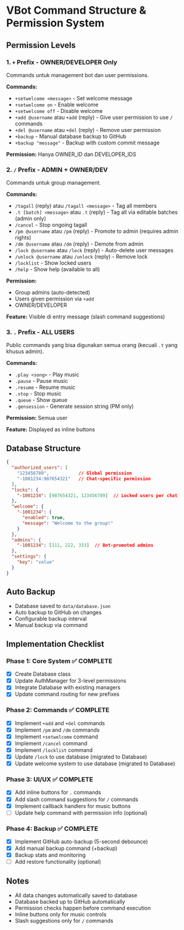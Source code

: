 # VBot Command Structure & Permission System

## Permission Levels

### 1. `+` Prefix - OWNER/DEVELOPER Only
Commands untuk management bot dan user permissions.

**Commands:**
- `+setwelcome <message>` - Set welcome message
- `+setwelcome on` - Enable welcome
- `+setwelcome off` - Disable welcome
- `+add @username` atau `+add` (reply) - Give user permission to use `/` commands
- `+del @username` atau `+del` (reply) - Remove user permission
- `+backup` - Manual database backup to GitHub
- `+backup "message"` - Backup with custom commit message

**Permission:** Hanya OWNER_ID dan DEVELOPER_IDS

### 2. `/` Prefix - ADMIN + OWNER/DEV
Commands untuk group management.

**Commands:**
- `/tagall` (reply) atau `/tagall <message>` - Tag all members
- `.t [batch] <message>` atau `.t` (reply) - Tag all via editable batches (admin only)
- `/cancel` - Stop ongoing tagall
- `/pm @username` atau `/pm` (reply) - Promote to admin (requires admin rights)
- `/dm @username` atau `/dm` (reply) - Demote from admin
- `/lock @username` atau `/lock` (reply) - Auto-delete user messages
- `/unlock @username` atau `/unlock` (reply) - Remove lock
- `/locklist` - Show locked users
- `/help` - Show help (available to all)

**Permission:**
- Group admins (auto-detected)
- Users given permission via `+add`
- OWNER/DEVELOPER

**Feature:** Visible di entry message (slash command suggestions)

### 3. `.` Prefix - ALL USERS
Public commands yang bisa digunakan semua orang (kecuali `.t` yang khusus admin).

**Commands:**
- `.play <song>` - Play music
- `.pause` - Pause music
- `.resume` - Resume music
- `.stop` - Stop music
- `.queue` - Show queue
- `.gensession` - Generate session string (PM only)

**Permission:** Semua user

**Feature:** Displayed as inline buttons

## Database Structure

```json
{
  "authorized_users": [
    "123456789",           // Global permission
    "-1001234:987654321"   // Chat-specific permission
  ],
  "locks": {
    "-1001234": [987654321, 123456789]  // Locked users per chat
  },
  "welcome": {
    "-1001234": {
      "enabled": true,
      "message": "Welcome to the group!"
    }
  },
  "admins": {
    "-1001234": [111, 222, 333]  // Bot-promoted admins
  },
  "settings": {
    "key": "value"
  }
}
```

## Auto Backup

- Database saved to `data/database.json`
- Auto backup to GitHub on changes
- Configurable backup interval
- Manual backup via command

## Implementation Checklist

### Phase 1: Core System ✅ COMPLETE
- [x] Create Database class
- [x] Update AuthManager for 3-level permissions
- [x] Integrate Database with existing managers
- [x] Update command routing for new prefixes

### Phase 2: Commands ✅ COMPLETE
- [x] Implement `+add` and `+del` commands
- [x] Implement `/pm` and `/dm` commands
- [x] Implement `+setwelcome` command
- [x] Implement `/cancel` command
- [x] Implement `/locklist` command
- [x] Update `/lock` to use database (migrated to Database)
- [x] Update welcome system to use database (migrated to Database)

### Phase 3: UI/UX ✅ COMPLETE
- [x] Add inline buttons for `.` commands
- [x] Add slash command suggestions for `/` commands
- [x] Implement callback handlers for music buttons
- [ ] Update help command with permission info (optional)

### Phase 4: Backup ✅ COMPLETE
- [x] Implement GitHub auto-backup (5-second debounce)
- [x] Add manual backup command (+backup)
- [x] Backup stats and monitoring
- [ ] Add restore functionality (optional)

## Notes

- All data changes automatically saved to database
- Database backed up to GitHub automatically
- Permission checks happen before command execution
- Inline buttons only for music controls
- Slash suggestions only for `/` commands
